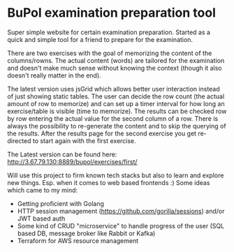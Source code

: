 # BuPol examination preparation tool
Super simple website for certain examination preparation. Started as a quick and simple tool for a friend to prepare
for the examination.

There are two exercises with the goal of memorizing the content of the columns/rowns. The actual content (words) are tailored 
for the examination and doesn't make much sense without knowing the context (though it also doesn't really matter in the end).

The latest version uses jsGrid which allows better user interaction instead of just showing static tables. The user can
decide the row count (the actual amount of row to memorize) and can set up a timer interval for how long an exercise/table is 
visible (time to memorize). The results can be checked row by row entering the actual value for the second column of a row. 
There is always the possibility to re-generate the content and to skip the querying of the results. After the results page
for the second exercise you get re-directed to start again with the first exercise.

The Latest version can be found here: http://3.67.79.130:8889/bupol/exercises/first/

Will use this project to firm known tech stacks but also to learn and explore new things. Esp. when it comes to web based
frontends :) Some ideas which came to my mind:
* Getting proficient with Golang
* HTTP session management (https://github.com/gorilla/sessions) and/or JWT based auth
* Some kind of CRUD "microservice" to handle progress of the user (SQL based DB, message broker like Rabbit or Kafka)
* Terraform for AWS resource management
